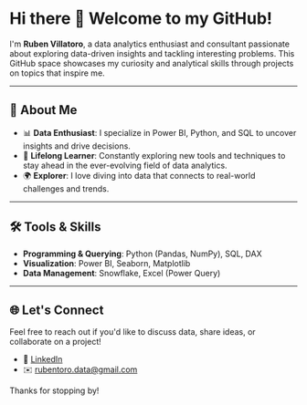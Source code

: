 # Hi there 👋 Welcome to my GitHub!

I'm **Ruben Villatoro**, a data analytics enthusiast and consultant passionate about exploring data-driven insights and tackling interesting problems. This GitHub space showcases my curiosity and analytical skills through projects on topics that inspire me.

---

## 🌟 About Me

- 📊 **Data Enthusiast**: I specialize in Power BI, Python, and SQL to uncover insights and drive decisions.
- 🌱 **Lifelong Learner**: Constantly exploring new tools and techniques to stay ahead in the ever-evolving field of data analytics.
- 🌍 **Explorer**: I love diving into data that connects to real-world challenges and trends.

---

## 🛠️ Tools & Skills

- **Programming & Querying**: Python (Pandas, NumPy), SQL, DAX
- **Visualization**: Power BI, Seaborn, Matplotlib
- **Data Management**: Snowflake, Excel (Power Query)

---

## 🌐 Let's Connect

Feel free to reach out if you'd like to discuss data, share ideas, or collaborate on a project!

- 💼 [LinkedIn](https://www.linkedin.com/in/ravillatoro)
- ✉️ rubentoro.data@gmail.com

Thanks for stopping by!
